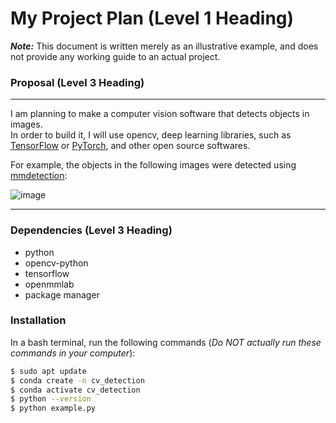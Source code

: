 # My Project Plan (Level 1 Heading)
***Note:*** This document is written merely as an illustrative example, and does not provide any working guide to an actual project.
### Proposal (Level 3 Heading)
- - - 
I am planning to make a computer vision software that detects objects in images.  
In order to build it, I will use opencv, deep learning libraries, such as [TensorFlow](https://www.tensorflow.org/) or [PyTorch](https://pytorch.org/), and other open source softwares.

For example, the objects in the following images were detected using [mmdetection](https://github.com/open-mmlab/mmdetection):

![image](https://user-images.githubusercontent.com/12907710/137271636-56ba1cd2-b110-4812-8221-b4c120320aa9.png)

- - - 
### Dependencies (Level 3 Heading)
- python
- opencv-python
- tensorflow
- openmmlab
- package manager

### Installation
In a bash terminal, run the following commands (*Do NOT actually run these commands in your computer*):
``` sh
$ sudo apt update 
$ conda create -n cv_detection 
$ conda activate cv_detection 
$ python --version 
$ python example.py
```
